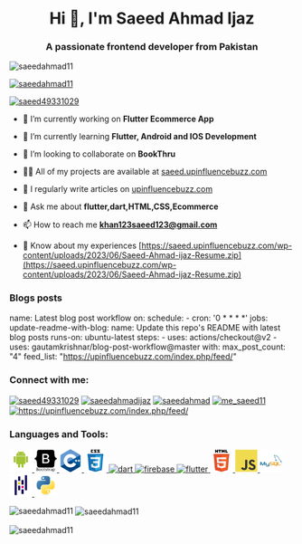 <h1 align="center">Hi 👋, I'm Saeed Ahmad Ijaz</h1>
<h3 align="center">A passionate frontend developer from Pakistan</h3>

<p align="left"> <img src="https://komarev.com/ghpvc/?username=saeedahmad11&label=Profile%20views&color=0e75b6&style=flat" alt="saeedahmad11" /> </p>

<p align="left"> <a href="https://github.com/ryo-ma/github-profile-trophy"><img src="https://github-profile-trophy.vercel.app/?username=saeedahmad11" alt="saeedahmad11" /></a> </p>

<p align="left"> <a href="https://twitter.com/saeed49331029" target="blank"><img src="https://img.shields.io/twitter/follow/saeed49331029?logo=twitter&style=for-the-badge" alt="saeed49331029" /></a> </p>

- 🔭 I’m currently working on **Flutter Ecommerce App**

- 🌱 I’m currently learning **Flutter, Android and IOS Development**

- 👯 I’m looking to collaborate on **BookThru**

- 👨‍💻 All of my projects are available at [saeed.upinfluencebuzz.com](saeed.upinfluencebuzz.com)

- 📝 I regularly write articles on [upinfluencebuzz.com](upinfluencebuzz.com)

- 💬 Ask me about **flutter,dart,HTML,CSS,Ecommerce**

- 📫 How to reach me **khan123saeed123@gmail.com**

- 📄 Know about my experiences [https://saeed.upinfluencebuzz.com/wp-content/uploads/2023/06/Saeed-Ahmad-ijaz-Resume.zip](https://saeed.upinfluencebuzz.com/wp-content/uploads/2023/06/Saeed-Ahmad-ijaz-Resume.zip)

### Blogs posts
name: Latest blog post workflow
on: 
    schedule:
        - cron: '0 * * * *'
jobs: 
    update-readme-with-blog: 
        name: Update this repo's README with latest blog posts
        runs-on: ubuntu-latest
        steps: 
            - uses: actions/checkout@v2
            - uses: gautamkrishnar/blog-post-workflow@master
              with: 
                max_post_count: "4"
                feed_list: "https://upinfluencebuzz.com/index.php/feed/"

<h3 align="left">Connect with me:</h3>
<p align="left">
<a href="https://twitter.com/saeed49331029" target="blank"><img align="center" src="https://raw.githubusercontent.com/rahuldkjain/github-profile-readme-generator/master/src/images/icons/Social/twitter.svg" alt="saeed49331029" height="30" width="40" /></a>
<a href="https://linkedin.com/in/saeedahmadijaz" target="blank"><img align="center" src="https://raw.githubusercontent.com/rahuldkjain/github-profile-readme-generator/master/src/images/icons/Social/linked-in-alt.svg" alt="saeedahmadijaz" height="30" width="40" /></a>
<a href="https://fb.com/saeedahmad" target="blank"><img align="center" src="https://raw.githubusercontent.com/rahuldkjain/github-profile-readme-generator/master/src/images/icons/Social/facebook.svg" alt="saeedahmad" height="30" width="40" /></a>
<a href="https://instagram.com/me_saeed11" target="blank"><img align="center" src="https://raw.githubusercontent.com/rahuldkjain/github-profile-readme-generator/master/src/images/icons/Social/instagram.svg" alt="me_saeed11" height="30" width="40" /></a>
<a href="/https://upinfluencebuzz.com/index.php/feed/" target="blank"><img align="center" src="https://raw.githubusercontent.com/rahuldkjain/github-profile-readme-generator/master/src/images/icons/Social/rss.svg" alt="https://upinfluencebuzz.com/index.php/feed/" height="30" width="40" /></a>
</p>

<h3 align="left">Languages and Tools:</h3>
<p align="left"> <a href="https://developer.android.com" target="_blank" rel="noreferrer"> <img src="https://raw.githubusercontent.com/devicons/devicon/master/icons/android/android-original-wordmark.svg" alt="android" width="40" height="40"/> </a> <a href="https://getbootstrap.com" target="_blank" rel="noreferrer"> <img src="https://raw.githubusercontent.com/devicons/devicon/master/icons/bootstrap/bootstrap-plain-wordmark.svg" alt="bootstrap" width="40" height="40"/> </a> <a href="https://www.w3schools.com/cpp/" target="_blank" rel="noreferrer"> <img src="https://raw.githubusercontent.com/devicons/devicon/master/icons/cplusplus/cplusplus-original.svg" alt="cplusplus" width="40" height="40"/> </a> <a href="https://www.w3schools.com/css/" target="_blank" rel="noreferrer"> <img src="https://raw.githubusercontent.com/devicons/devicon/master/icons/css3/css3-original-wordmark.svg" alt="css3" width="40" height="40"/> </a> <a href="https://dart.dev" target="_blank" rel="noreferrer"> <img src="https://www.vectorlogo.zone/logos/dartlang/dartlang-icon.svg" alt="dart" width="40" height="40"/> </a> <a href="https://firebase.google.com/" target="_blank" rel="noreferrer"> <img src="https://www.vectorlogo.zone/logos/firebase/firebase-icon.svg" alt="firebase" width="40" height="40"/> </a> <a href="https://flutter.dev" target="_blank" rel="noreferrer"> <img src="https://www.vectorlogo.zone/logos/flutterio/flutterio-icon.svg" alt="flutter" width="40" height="40"/> </a> <a href="https://www.w3.org/html/" target="_blank" rel="noreferrer"> <img src="https://raw.githubusercontent.com/devicons/devicon/master/icons/html5/html5-original-wordmark.svg" alt="html5" width="40" height="40"/> </a> <a href="https://developer.mozilla.org/en-US/docs/Web/JavaScript" target="_blank" rel="noreferrer"> <img src="https://raw.githubusercontent.com/devicons/devicon/master/icons/javascript/javascript-original.svg" alt="javascript" width="40" height="40"/> </a> <a href="https://www.mysql.com/" target="_blank" rel="noreferrer"> <img src="https://raw.githubusercontent.com/devicons/devicon/master/icons/mysql/mysql-original-wordmark.svg" alt="mysql" width="40" height="40"/> </a> <a href="https://pandas.pydata.org/" target="_blank" rel="noreferrer"> <img src="https://raw.githubusercontent.com/devicons/devicon/2ae2a900d2f041da66e950e4d48052658d850630/icons/pandas/pandas-original.svg" alt="pandas" width="40" height="40"/> </a> <a href="https://www.python.org" target="_blank" rel="noreferrer"> <img src="https://raw.githubusercontent.com/devicons/devicon/master/icons/python/python-original.svg" alt="python" width="40" height="40"/> </a> </p>

<p><img align="left" src="https://github-readme-stats.vercel.app/api/top-langs?username=saeedahmad11&show_icons=true&locale=en&layout=compact" alt="saeedahmad11" /></p>

<p>&nbsp;<img align="center" src="https://github-readme-stats.vercel.app/api?username=saeedahmad11&show_icons=true&locale=en" alt="saeedahmad11" /></p>

<p><img align="center" src="https://github-readme-streak-stats.herokuapp.com/?user=saeedahmad11&" alt="saeedahmad11" /></p>
